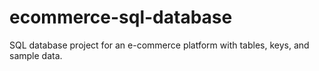 # ecommerce-sql-database
SQL database project for an e-commerce platform with tables, keys, and sample data.

